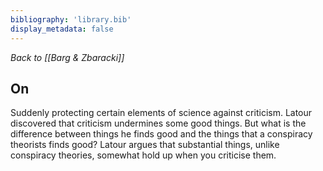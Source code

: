 ```yaml
---
bibliography: 'library.bib'
display_metadata: false
---
```


_Back to [[Barg & Zbaracki]]_

## On

Suddenly protecting certain elements of science against criticism. Latour discovered that criticism undermines some good things. But what is the difference between things he finds good and the things that a conspiracy theorists finds good? Latour argues that substantial things, unlike conspiracy theories, somewhat hold up when you criticise them.